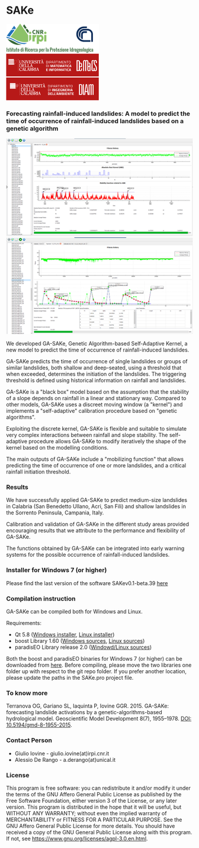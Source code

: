# SAKe
<div style="display:table-cell; vertical-align:middle">
 <img src="https://github.com/alessioderango/SAKe/blob/master/README-IMG/logo-irpi-cnr.png"  width="250"> &nbsp; &nbsp; &nbsp;
 <img src="https://github.com/alessioderango/SAKe/blob/master/README-IMG/DEMACS.png" style="margin:auto" width="250">  &nbsp; &nbsp; &nbsp;
 <img src="https://github.com/alessioderango/SAKe/blob/master/README-IMG/DIAm.png"  width="250">
</div>

### Forecasting rainfall-induced landslides: A model to predict the time of occurrence of rainfall-induced landslides based on a genetic algorithm

<img src="https://github.com/alessioderango/SAKe/blob/master/README-IMG/SAKe.png" >
<img src="https://github.com/alessioderango/SAKe/blob/master/README-IMG/SAKe-regr.png" >

We developed GA-SAKe, Genetic Algorithm-based Self-Adaptive Kernel, a new model to
predict the time of occurrence of rainfall-induced landslides.

GA-SAKe predicts the time of occurrence of single landslides or groups of similar landslides,
both shallow and deep-seated, using a threshold that when exceeded, determines the
initiation of the landslides. The triggering threshold is defined using historical information
on rainfall and landslides.

GA-SAKe is a "black box" model based on the assumption that the stability of a slope
depends on rainfall in a linear and stationary way. Compared to other models, GA-SAKe
uses a discreet moving window (a "kernel") and implements a "self-adaptive" calibration
procedure based on "genetic algorithms".

Exploiting the discrete kernel, GA-SAKe is flexible and suitable to simulate very complex
interactions between rainfall and slope stability. The self-adaptive procedure
allows GA-SAKe to modify iteratively the shape of the kernel based on the modelling
conditions.

The main outputs of GA-SAKe include a "mobilizing function" that allows predicting the time of
occurrence of one or more landslides, and a critical rainfall initiation threshold.

### Results

We have successfully applied GA-SAKe to predict medium-size landslides in Calabria (San
Benedetto Ullano, Acri, San Fili) and shallow landslides in the Sorrento Peninsula,
Campania, Italy.

Calibration and validation of GA-SAKe in the different study areas provided encouraging
results that we attribute to the performance and flexibility of GA-SAKe.

The functions obtained by GA-SAKe can be integrated into early warning systems for the
possible occurrence of rainfall-induced landslides.

### Installer for Windows 7 (or higher)

Please find the last version of the software SAKev0.1-beta.39 [here](https://github.com/alessioderango/SAKe/releases/download/SAKev0.1-beta.39/SAKev0.1-beta.39.exe)

### Compilation instruction

GA-SAKe can be compiled both for Windows and Linux.


Requirements:
 - Qt 5.8 ([Windows installer](https://download.qt.io/new_archive/qt/5.8/5.8.0/qt-opensource-windows-x86-mingw530-5.8.0.exe), [Linux installer](https://download.qt.io/new_archive/qt/5.8/5.8.0/qt-opensource-linux-x64-5.8.0.run))
 - boost Library 1.60 ([Windows sources](http://sourceforge.net/projects/boost/files/boost/1.60.0/boost_1_60_0.zip), [Linux sources](http://sourceforge.net/projects/boost/files/boost/1.60.0/boost_1_60_0.tar.gz))
 - paradisEO Library release 2.0 ([Windowd/Linux sources](https://github.com/nojhan/paradiseo/releases/tag/2.1.0-beta))

Both the boost and paradisEO binaries for Windows 7 (or higher) can be downloaded from [here](https://drive.google.com/drive/folders/1t6sGG6o5hgLbKPIq-Rfxd-8HSHZEY5LY?usp=sharing).
Before compiling, please move the two libraries one folder up with respect to the git repo folder. If you prefer another location, please update the paths in the SAKe.pro project file.

### To know more

Terranova OG, Gariano SL, Iaquinta P, Iovine GGR. 2015. GA-SAKe: forecasting landslide
activations by a genetic-algorithms-based hydrological model. Geoscientific Model
Development 8(7), 1955–1978. [DOI: 10.5194/gmd-8-1955-2015](http://www.geosci-model-dev.net/8/1955/2015/).

### Contact Person

* Giulio Iovine - giulio.iovine(at)irpi.cnr.it
* Alessio De Rango - a.derango(at)unical.it

### License
This program is free software: you can redistribute it and/or modify it under the terms of the GNU Affero General Public License as published by the Free Software Foundation, either version 3 of the License, or any later version. This program is distributed in the hope that it will be useful, but WITHOUT ANY WARRANTY; without even the implied warranty of MERCHANTABILITY or FITNESS FOR A PARTICULAR PURPOSE. See the GNU Affero General Public License for more details. You should have received a copy of the GNU General Public License along with this program. If not, see https://www.gnu.org/licenses/agpl-3.0.en.html.
